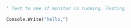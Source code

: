 ```vb
' Test to see if monitor is running. Testing

Console.Write("hello,")
```
<!-- Updated by TransCodeMD [2023-12-12 20:05:58] -->
